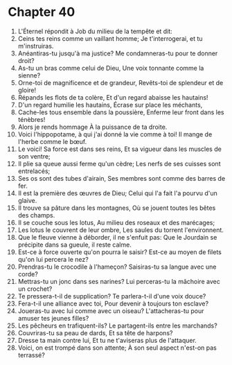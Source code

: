 # Chapter 40

1. L'Éternel répondit à Job du milieu de la tempête et dit:
2. Ceins tes reins comme un vaillant homme; Je t'interrogerai, et tu m'instruiras.
3. Anéantiras-tu jusqu'à ma justice? Me condamneras-tu pour te donner droit?
4. As-tu un bras comme celui de Dieu, Une voix tonnante comme la sienne?
5. Orne-toi de magnificence et de grandeur, Revêts-toi de splendeur et de gloire!
6. Répands les flots de ta colère, Et d'un regard abaisse les hautains!
7. D'un regard humilie les hautains, Écrase sur place les méchants,
8. Cache-les tous ensemble dans la poussière, Enferme leur front dans les ténèbres!
9. Alors je rends hommage À la puissance de ta droite.
10. Voici l'hippopotame, à qui j'ai donné la vie comme à toi! Il mange de l'herbe comme le bœuf.
11. Le voici! Sa force est dans ses reins, Et sa vigueur dans les muscles de son ventre;
12. Il plie sa queue aussi ferme qu'un cèdre; Les nerfs de ses cuisses sont entrelacés;
13. Ses os sont des tubes d'airain, Ses membres sont comme des barres de fer.
14. Il est la première des œuvres de Dieu; Celui qui l'a fait l'a pourvu d'un glaive.
15. Il trouve sa pâture dans les montagnes, Où se jouent toutes les bêtes des champs.
16. Il se couche sous les lotus, Au milieu des roseaux et des marécages;
17. Les lotus le couvrent de leur ombre, Les saules du torrent l'environnent.
18. Que le fleuve vienne à déborder, il ne s'enfuit pas: Que le Jourdain se précipite dans sa gueule, il reste calme.
19. Est-ce à force ouverte qu'on pourra le saisir? Est-ce au moyen de filets qu'on lui percera le nez?
20. Prendras-tu le crocodile à l'hameçon? Saisiras-tu sa langue avec une corde?
21. Mettras-tu un jonc dans ses narines? Lui perceras-tu la mâchoire avec un crochet?
22. Te pressera-t-il de supplication? Te parlera-t-il d'une voix douce?
23. Fera-t-il une alliance avec toi, Pour devenir à toujours ton esclave?
24. Joueras-tu avec lui comme avec un oiseau? L'attacheras-tu pour amuser tes jeunes filles?
25. Les pêcheurs en trafiquent-ils? Le partagent-ils entre les marchands?
26. Couvriras-tu sa peau de dards, Et sa tête de harpons?
27. Dresse ta main contre lui, Et tu ne t'aviseras plus de l'attaquer.
28. Voici, on est trompé dans son attente; À son seul aspect n'est-on pas terrassé?


